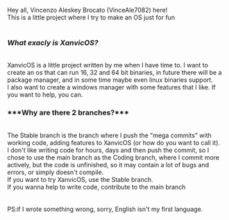 Hey all, Vincenzo Aleskey Brocato (VinceAle7082) here! <br>
This is a little project where I try to make an OS just for fun <br>
<br>
<h3>
  
  ***What exacly is XanvicOS?***
</h3>
<br>
XanvicOS is a little project written by me when I have time to. I want to create an os that can run 16, 32 and 64 bit binaries, in future there will be a package manager, and in some time maybe even linux binaries support. <br>
I also want to create a windows manager with some features that I like. If you want to help, you can. <br>

<h3>
  ***Why are there 2 branches?***
</h3>
<br>
The Stable branch is the branch where I push the "mega commits" with working code, adding features to XanvicOS (or how do you want to call it). <br>
I don't like writing code for hours, days and then push the commit, so I chose to use the main branch as the Coding branch, where I commit more actively, but the code is unfinished, so it may contain a lot of bugs and errors, or simply doesn't compile. <br>
If you want to try XanvicOS, use the Stable branch.<br>
If you wanna help to write code, contribute to the main branch <br>
<br>
<br>
PS:if I wrote something wrong, sorry, English isn't my first language. 

